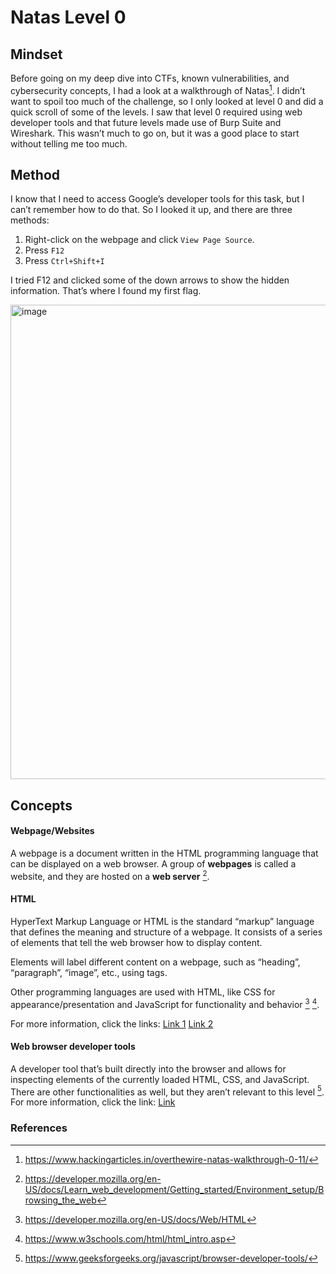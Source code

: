 # Natas Level 0

## Mindset
Before going on my deep dive into CTFs, known vulnerabilities, and cybersecurity concepts, I had a look at a walkthrough of Natas[^1]. I didn’t want to spoil too much of the challenge, so I only looked at level 0 and did a quick scroll of some of the levels. I saw that level 0 required using web developer tools and that future levels made use of Burp Suite and Wireshark. This wasn’t much to go on, but it was a good place to start without telling me too much. 

## Method
I know that I need to access Google’s developer tools for this task, but I can’t remember how to do that. So I looked it up, and there are three methods:
1.	Right-click on the webpage and click `View Page Source`.
2.	Press `F12`
3.	Press `Ctrl+Shift+I`

I tried F12 and clicked some of the down arrows to show the hidden information. That’s where I found my first flag.

<img width="1920" height="759" alt="image" src="https://github.com/user-attachments/assets/d9011f71-74b9-4ac9-b1e8-028bd2512b12" />

## Concepts
#### Webpage/Websites
A webpage is a document written in the HTML programming language that can be displayed on a web browser. A group of **webpages** is called a website, and they are hosted on a **web server** [^2].

#### HTML
HyperText Markup Language or HTML is the standard “markup” language that defines the meaning and structure of a webpage. It consists of a series of elements that tell the web browser how to display content.

Elements will label different content on a webpage, such as “heading”, “paragraph”, “image”, etc., using tags.  

Other programming languages are used with HTML, like CSS for appearance/presentation and JavaScript for functionality and behavior [^3] [^4].  

For more information, click the links:
[Link 1](https://developer.mozilla.org/en-US/docs/Web/HTML)
[Link 2](https://www.w3schools.com/html/html_intro.asp)

#### Web browser developer tools
A developer tool that’s built directly into the browser and allows for inspecting elements of the currently loaded HTML, CSS, and JavaScript. There are other functionalities as well, but they aren’t relevant to this level [^5]. For more information, click the link: [Link](https://www.geeksforgeeks.org/javascript/browser-developer-tools/)

### References
[^1]: https://www.hackingarticles.in/overthewire-natas-walkthrough-0-11/
[^2]: https://developer.mozilla.org/en-US/docs/Learn_web_development/Getting_started/Environment_setup/Browsing_the_web
[^3]: https://developer.mozilla.org/en-US/docs/Web/HTML
[^4]: https://www.w3schools.com/html/html_intro.asp
[^5]: https://www.geeksforgeeks.org/javascript/browser-developer-tools/
